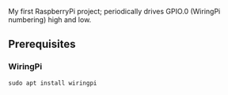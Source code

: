 My first RaspberryPi project; periodically drives GPIO.0 (WiringPi numbering) high and low.

## Prerequisites

### WiringPi

    sudo apt install wiringpi

